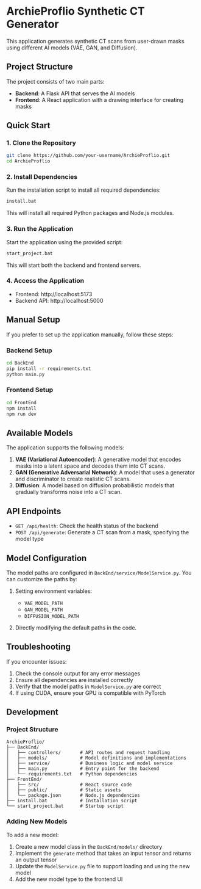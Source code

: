 # ArchieProflio Synthetic CT Generator

This application generates synthetic CT scans from user-drawn masks using different AI models (VAE, GAN, and Diffusion).

## Project Structure

The project consists of two main parts:
- **Backend**: A Flask API that serves the AI models
- **Frontend**: A React application with a drawing interface for creating masks

## Quick Start

### 1. Clone the Repository
```bash
git clone https://github.com/your-username/ArchieProflio.git
cd ArchieProflio
```

### 2. Install Dependencies
Run the installation script to install all required dependencies:
```bash
install.bat
```

This will install all required Python packages and Node.js modules.

### 3. Run the Application
Start the application using the provided script:
```bash
start_project.bat
```

This will start both the backend and frontend servers.

### 4. Access the Application
- Frontend: http://localhost:5173
- Backend API: http://localhost:5000

## Manual Setup

If you prefer to set up the application manually, follow these steps:

### Backend Setup
```bash
cd BackEnd
pip install -r requirements.txt
python main.py
```

### Frontend Setup
```bash
cd FrontEnd
npm install
npm run dev
```

## Available Models

The application supports the following models:

1. **VAE (Variational Autoencoder)**: A generative model that encodes masks into a latent space and decodes them into CT scans.
2. **GAN (Generative Adversarial Network)**: A model that uses a generator and discriminator to create realistic CT scans.
3. **Diffusion**: A model based on diffusion probabilistic models that gradually transforms noise into a CT scan.

## API Endpoints

- `GET /api/health`: Check the health status of the backend
- `POST /api/generate`: Generate a CT scan from a mask, specifying the model type

## Model Configuration

The model paths are configured in `BackEnd/service/ModelService.py`. You can customize the paths by:

1. Setting environment variables:
   - `VAE_MODEL_PATH`
   - `GAN_MODEL_PATH`
   - `DIFFUSION_MODEL_PATH`

2. Directly modifying the default paths in the code.

## Troubleshooting

If you encounter issues:

1. Check the console output for any error messages
2. Ensure all dependencies are installed correctly
3. Verify that the model paths in `ModelService.py` are correct
4. If using CUDA, ensure your GPU is compatible with PyTorch

## Development

### Project Structure
```
ArchieProflio/
├── BackEnd/
│   ├── controllers/       # API routes and request handling
│   ├── models/            # Model definitions and implementations
│   ├── service/           # Business logic and model service
│   ├── main.py            # Entry point for the backend
│   └── requirements.txt   # Python dependencies
├── FrontEnd/
│   ├── src/               # React source code
│   ├── public/            # Static assets
│   └── package.json       # Node.js dependencies
├── install.bat            # Installation script
└── start_project.bat      # Startup script
```

### Adding New Models

To add a new model:

1. Create a new model class in the `BackEnd/models/` directory
2. Implement the `generate` method that takes an input tensor and returns an output tensor
3. Update the `ModelService.py` file to support loading and using the new model
4. Add the new model type to the frontend UI 